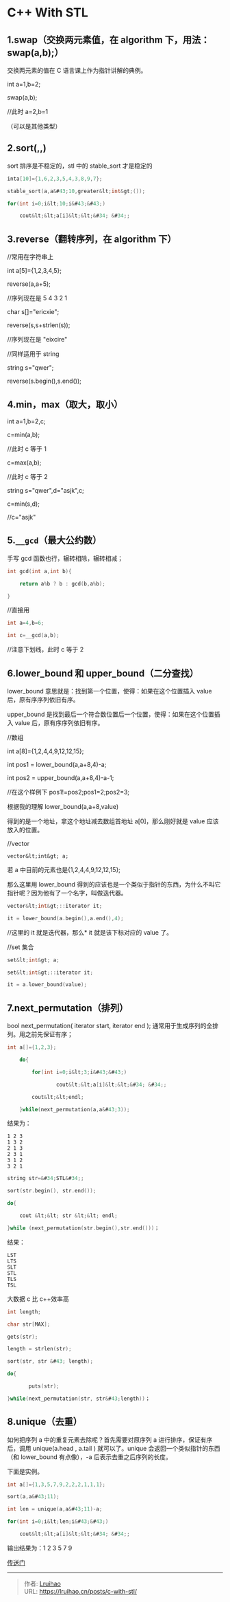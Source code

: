 # C&#43;&#43; With STL


## 1.swap（交换两元素值，在 algorithm 下，用法：swap(a,b);）

交换两元素的值在 C 语言课上作为指针讲解的典例。

int a=1,b=2;

swap(a,b);

//此时 a=2,b=1

（可以是其他类型）

## 2.sort(,,)

sort 排序是不稳定的，stl 中的 stable_sort 才是稳定的

```c
inta[10]={1,6,2,3,5,4,3,8,9,7};

stable_sort(a,a&#43;10,greater&lt;int&gt;());

for(int i=0;i&lt;10;i&#43;&#43;)

    cout&lt;&lt;a[i]&lt;&lt;&#34; &#34;;
```

## 3.reverse（翻转序列，在 algorithm 下）

//常用在字符串上

int a[5]={1,2,3,4,5};

reverse(a,a&#43;5);

//序列现在是 5 4 3 2 1

char s[]=&#34;ericxie&#34;;

reverse(s,s&#43;strlen(s));

//序列现在是 &#34;eixcire&#34;

//同样适用于 string

string s=&#34;qwer&#34;;

reverse(s.begin(),s.end());

## 4.min，max（取大，取小）

int a=1,b=2,c;

c=min(a,b);

//此时 c 等于 1

c=max(a,b);

//此时 c 等于 2

string s=&#34;qwer&#34;,d=&#34;asjk&#34;,c;

c=min(s,d);

//c=&#34;asjk&#34;

## 5.`__gcd`（最大公约数）

手写 gcd 函数也行，辗转相除，辗转相减；

```c
int gcd(int a,int b){

    return a%b ? b : gcd(b,a%b);

}
```

//直接用

```c
int a=4,b=6;

int c=__gcd(a,b);
```

//注意下划线，此时 c 等于 2

## 6.lower_bound 和 upper_bound（二分查找）

lower_bound 意思就是：找到第一个位置，使得：如果在这个位置插入 value 后，原有序序列依旧有序。

upper_bound 是找到最后一个符合数位置后一个位置，使得：如果在这个位置插入 value 后，原有序序列依旧有序。

//数组

int a[8]={1,2,4,4,9,12,12,15};

int pos1 = lower_bound(a,a&#43;8,4)-a;

int pos2 = upper_bound(a,a&#43;8,4)-a-1;

//在这个样例下 pos1!=pos2;pos1=2;pos2=3;

根据我的理解 lower_bound(a,a&#43;8,value)

得到的是一个地址，拿这个地址减去数组首地址 a[0]，那么刚好就是 value 应该放入的位置。

//vector

`vector&lt;int&gt; a;`

若 a 中目前的元素也是{1,2,4,4,9,12,12,15};

那么这里用 lower_bound 得到的应该也是一个类似于指针的东西，为什么不叫它指针呢？因为他有了一个名字，叫做迭代器。

```c
vector&lt;int&gt;::iterator it;

it = lower_bound(a.begin(),a.end(),4);
```

//这里的 it 就是迭代器，那么\* it 就是该下标对应的 value 了。

//set 集合

```c
set&lt;int&gt; a;

set&lt;int&gt;::iterator it;

it = a.lower_bound(value);
```

## 7.next_permutation（排列）

bool next_permutation( iterator start, iterator end ); 通常用于生成序列的全排列。用之前先保证有序；

```c
int a[]={1,2,3};

    do{

        for(int i=0;i&lt;3;i&#43;&#43;)

                cout&lt;&lt;a[i]&lt;&lt;&#34; &#34;;

        cout&lt;&lt;endl;

    }while(next_permutation(a,a&#43;3));
```

结果为：

    1 2 3
    1 3 2
    2 1 3
    2 3 1
    3 1 2
    3 2 1

```c
string str=&#34;STL&#34;;

sort(str.begin(), str.end());

do{

    cout &lt;&lt; str &lt;&lt; endl;

}while (next_permutation(str.begin(),str.end()))；
```

结果：

    LST
    LTS
    SLT
    STL
    TLS
    TSL

大数据 c 比 c&#43;&#43;效率高

```c
int length;

char str[MAX];

gets(str);

length = strlen(str);

sort(str, str &#43; length);

do{

       puts(str);

}while(next_permutation(str, str&#43;length))；
```

## 8.unique（去重）

如何把序列 a 中的重复元素去除呢？首先需要对原序列 a 进行排序，保证有序后，调用 unique(a.head , a.tail ) 就可以了。unique 会返回一个类似指针的东西（和 lower_bound 有点像），-a 后表示去重之后序列的长度。

下面是实例。

```c
int a[]={1,3,5,7,9,2,2,2,1,1,1};

sort(a,a&#43;11);

int len = unique(a,a&#43;11)-a;

for(int i=0;i&lt;len;i&#43;&#43;)

    cout&lt;&lt;a[i]&lt;&lt;&#34; &#34;;
```

输出结果为：1 2 3 5 7 9

[传送门](https://weibo.com/ttarticle/p/show?id=2309404241150725776250&amp;mod=zwenzhang)


---

> 作者: [Lruihao](https://github.com/Lruihao)  
> URL: https://lruihao.cn/posts/c-with-stl/  

